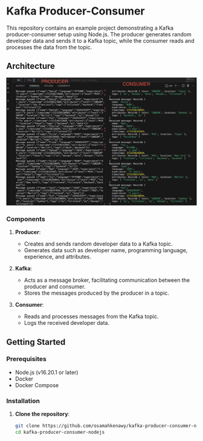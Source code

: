 # Kafka Producer-Consumer

This repository contains an example project demonstrating a Kafka producer-consumer setup using Node.js. The producer generates random developer data and sends it to a Kafka topic, while the consumer reads and processes the data from the topic.

## Architecture

![Kafka Producer-Consumer Architecture](sample.png)

### Components

1. **Producer**:
   - Creates and sends random developer data to a Kafka topic.
   - Generates data such as developer name, programming language, experience, and attributes.

2. **Kafka**:
   - Acts as a message broker, facilitating communication between the producer and consumer.
   - Stores the messages produced by the producer in a topic.

3. **Consumer**:
   - Reads and processes messages from the Kafka topic.
   - Logs the received developer data.

## Getting Started

### Prerequisites

- Node.js (v16.20.1 or later)
- Docker
- Docker Compose

### Installation

1. **Clone the repository**:
   ```sh
   git clone https://github.com/osamahkenawy/kafka-producer-consumer-nodejs.git
   cd kafka-producer-consumer-nodejs